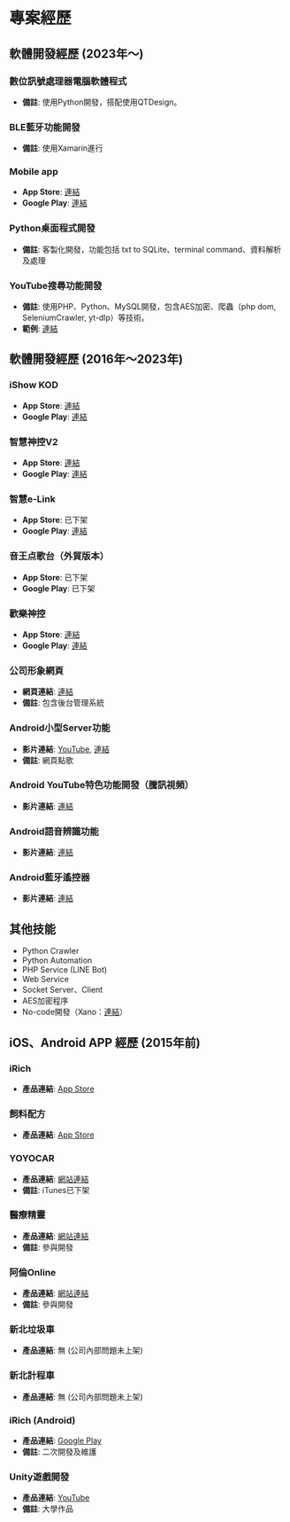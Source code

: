 # 專案經歷


## 軟體開發經歷 (2023年～)

### 數位訊號處理器電腦軟體程式
- **備註**: 使用Python開發，搭配使用QTDesign。

### BLE藍牙功能開發
- **備註**: 使用Xamarin進行

### Mobile app
- **App Store**: [連結](https://apple.co/3Z8keN7)
- **Google Play**: [連結](https://bit.ly/3Z70EB9)

### Python桌面程式開發
- **備註**: 客製化開發，功能包括 txt to SQLite、terminal command、資料解析及處理

### YouTube搜尋功能開發
- **備註**: 使用PHP、Python、MySQL開發，包含AES加密、爬蟲（php dom, SeleniumCrawler, yt-dlp）等技術。
- **範例**: [連結](http://e-link.goldenvoice.com.tw/searchYouTube/search.php?IzAyTstgyKX5Vwm+AexPrCySOFdgE0bRh63ofQdeafYFk0fwJoTUSaNBRuAppA3i)


## 軟體開發經歷 (2016年～2023年)

### iShow KOD
- **App Store**: [連結](https://apple.co/3pwPOC8)
- **Google Play**: [連結](http://bit.ly/3U6KMIG)

### 智慧神控V2
- **App Store**: [連結](https://apple.co/3ExZD6Y)
- **Google Play**: [連結](https://bit.ly/AndroidMyShowApp)

### 智慧e-Link
- **App Store**: 已下架
- **Google Play**: [連結](http://bit.ly/3icwoRD)

### 音王点歌台（外貿版本）
- **App Store**: 已下架
- **Google Play**: 已下架

### 歡樂神控
- **App Store**: [連結](http://bit.ly/3U5RIFK)
- **Google Play**: [連結](http://bit.ly/3AIhn0D)

### 公司形象網頁
- **網頁連結**: [連結](http://www.netktv.com.tw)
- **備註**: 包含後台管理系統

### Android小型Server功能
- **影片連結**: [YouTube](https://www.youtube.com/watch?v=w-xXwAZnLhg), [連結](https://reurl.cc/my0e2W)
- **備註**: 網頁點歌

### Android YouTube特色功能開發（騰訊視頻）
- **影片連結**: [連結](https://reurl.cc/ly7xkq)

### Android語音辨識功能
- **影片連結**: [連結](https://reurl.cc/ly7xkq)

### Android藍牙遙控器
- **影片連結**: [連結](https://reurl.cc/ReyagZ)

## 其他技能
- Python Crawler
- Python Automation
- PHP Service (LINE Bot)
- Web Service
- Socket Server、Client
- AES加密程序
- No-code開發（Xano：[連結](https://github.com/hijacker4163/Xano-LineBot)）


## iOS、Android APP 經歷 (2015年前)

### iRich
- **產品連結**: [App Store](https://itunes.apple.com/TR/app/id862936162)

### 飼料配方
- **產品連結**: [App Store](https://itunes.apple.com/ch/app/si-liao-pei-fang/id794307987?mt=8)

### YOYOCAR
- **產品連結**: [網站連結](http://android4iphone.com/_YOYOCAR_.html)
- **備註**: iTunes已下架

### 醫療精靈
- **產品連結**: [網站連結](http://app.ntpc.gov.tw/web66/_file/3034/upload/app_03.html)
- **備註**: 參與開發

### 阿倫Online
- **產品連結**: [網站連結](http://app.ntpc.gov.tw/web66/_file/3034/upload/app_01.html)
- **備註**: 參與開發

### 新北垃圾車
- **產品連結**: 無 (公司內部問題未上架)

### 新北計程車
- **產品連結**: 無 (公司內部問題未上架)

### iRich (Android)
- **產品連結**: [Google Play](https://play.google.com/store/apps/details?id=com.innotech.innoirich)
- **備註**: 二次開發及維護

### Unity遊戲開發
- **產品連結**: [YouTube](https://www.youtube.com/user/hijacker4163)
- **備註**: 大學作品

